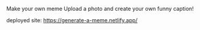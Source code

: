 Make your own meme
Upload a photo and create your own funny caption!

deployed site: https://generate-a-meme.netlify.app/
